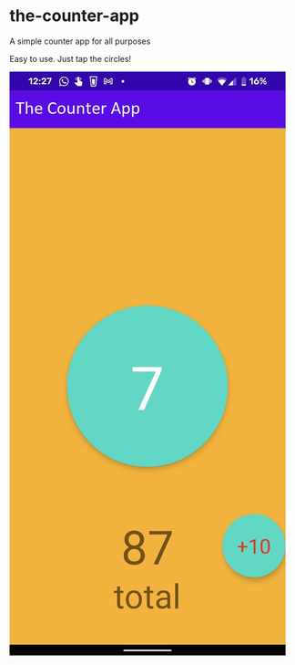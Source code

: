 # the-counter-app
A simple counter app for all purposes

Easy to use. Just tap the circles!

![alt text](image.jpeg?raw=true)

